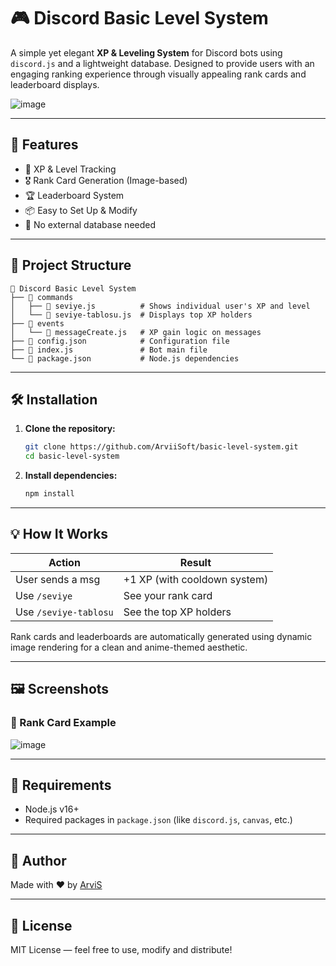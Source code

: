 # 🎮 Discord Basic Level System

A simple yet elegant **XP & Leveling System** for Discord bots using `discord.js` and a lightweight database. Designed to provide users with an engaging ranking experience through visually appealing rank cards and leaderboard displays.

![image](https://github.com/user-attachments/assets/613e1c71-8a8b-4f83-82d7-e66f7fe9730f)

---

## 🚀 Features

- 🧾 XP & Level Tracking
- 🎖️ Rank Card Generation (Image-based)
- 🏆 Leaderboard System
- 📦 Easy to Set Up & Modify
- 🔧 No external database needed

---

## 📂 Project Structure

```
📁 Discord Basic Level System
├── 📁 commands
│   ├── 📄 seviye.js          # Shows individual user's XP and level
│   └── 📄 seviye-tablosu.js  # Displays top XP holders
├── 📁 events
│   └── 📄 messageCreate.js   # XP gain logic on messages
├── 📄 config.json            # Configuration file
├── 📄 index.js               # Bot main file
└── 📄 package.json           # Node.js dependencies
```

---

## 🛠️ Installation

1. **Clone the repository:**
   ```bash
   git clone https://github.com/ArviiSoft/basic-level-system.git
   cd basic-level-system
   ```

2. **Install dependencies:**
   ```bash
   npm install
   ```

---

## 💡 How It Works

| Action            | Result                       |
|-------------------|------------------------------|
| User sends a msg  | +1 XP (with cooldown system) |
| Use `/seviye`     | See your rank card           |
| Use `/seviye-tablosu` | See the top XP holders     |

Rank cards and leaderboards are automatically generated using dynamic image rendering for a clean and anime-themed aesthetic.

---

## 🖼️ Screenshots

### 🔹 Rank Card Example
![image](https://github.com/user-attachments/assets/fa0cb501-c9f6-4995-8983-835279d876bf)

---

## 📌 Requirements

- Node.js v16+
- Required packages in `package.json` (like `discord.js`, `canvas`, etc.)

---

## 👤 Author

Made with ❤️ by [ArviS](https://discord.gg/uzPUNrrhH2)

---

## 📄 License

MIT License — feel free to use, modify and distribute!
